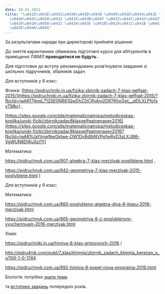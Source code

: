 ```yaml
---
date: 28.01.2021
title: "\u041D\u043E\u0432\u0438\u043D\u0438 \u0449\u043E\u0434\u043E \u043A\u0443\
  \u0440\u0441\u0456\u0432 \u0434\u043B\u044F \u0432\u0441\u0442\u0443\u043F\u043D\
  \u0438\u043A\u0456\u0432 \u0434\u043E \u041B\u0424\u041C\u041B \u0443 2021 \u0440\
  \u043E\u0446\u0456"
---
```

За результатами наради при директорові прийняте рішення:

До зняття карантинних обмежень підготовчі курси для абітурієнтів в приміщенні ЛФМЛ
**проводитися не будуть**
.

Для підготовки до вступу рекомендовано розв’язувати завдання зі шкільних підручників, збірників задач

Для вступників у 8 клас:

Фізика:
[https://pidruchniki.in.ua/fizika-zbirnik-zadach-7-klas-gelfgat-2015/](https://pidruchniki.in.ua/fizika-zbirnik-zadach-7-klas-gelfgat-2015/?fbclid=IwAR17jbmL712SE0NR61QwDhZ2tCRyAni2DR7KhoGpt__qEtLXLPfo1xyTMkc)
,

[https://sites.google.com/site/matematicnatropa/metodiceskaa-kopilka/uroki-fiziki/zbirnikzadac8klasgelfgatnenasev2016](https://sites.google.com/site/matematicnatropa/metodiceskaa-kopilka/uroki-fiziki/zbirnikzadac8klasgelfgatnenasev2016?fbclid=IwAR1tJaYimwNwGkIwe-OW1DyBdlbNVPpfwRyD3sLXJ8l6-VgWUN8DWu0zi1Y)

Математика:

<https://pidruchnyk.com.ua/907-algebra-7-klas-merzlyak-pogliblene.html>
,

<https://pidruchnyk.com.ua/942-geometriya-7-klas-merzlyak-2015-poglyblene.html>
)

Для вступників у 9 клас:

Математика:

<https://pidruchnyk.com.ua/860-poglybleno-algebra-dlya-8-klasu-2016-merzlyak.html>

<https://pidruchnyk.com.ua/865-geometriya-8-z-poglyblenym-vyvchennyam-2016-merzlyak.html>

Хімія:

<https://pidruchniki.in.ua/himiya-8-klas-grigorovich-2016>
/

<http://pidru4nik.com/publ/7_klas/khimija/zbirnik_zadach_khimija_berezan_o_v/106-1-0-1744>

<https://pidruchnyk.com.ua/892-himiya-8-popel-nova-programa-2016.html>

Біологія: потрібно
[знати теми](/files/новини-щодо-курсів-д-біовступ-2021.pdf "БІОвступ-2021.pdf")

та
[вступних завдань](/info/for-entrants)
попередніх років.